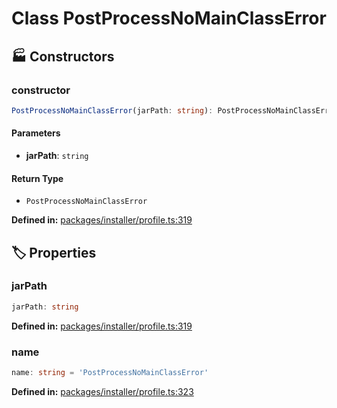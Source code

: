 # Class PostProcessNoMainClassError

## 🏭 Constructors

### constructor

```ts
PostProcessNoMainClassError(jarPath: string): PostProcessNoMainClassError
```
#### Parameters

- **jarPath**: `string`
#### Return Type

- `PostProcessNoMainClassError`

<p style="font-size: 14px; color: var(--vp-c-text-2)">
<strong>Defined in:</strong> <a href="https://github.com/voxelum/minecraft-launcher-core-node/blob/master/packages/installer/profile.ts#L319" target="_blank" rel="noreferrer">packages/installer/profile.ts:319</a>
</p>


## 🏷️ Properties

### jarPath <Badge type="tip" text="public" />

```ts
jarPath: string
```
<p style="font-size: 14px; color: var(--vp-c-text-2)">
<strong>Defined in:</strong> <a href="https://github.com/voxelum/minecraft-launcher-core-node/blob/master/packages/installer/profile.ts#L319" target="_blank" rel="noreferrer">packages/installer/profile.ts:319</a>
</p>


### name

```ts
name: string = 'PostProcessNoMainClassError'
```
<p style="font-size: 14px; color: var(--vp-c-text-2)">
<strong>Defined in:</strong> <a href="https://github.com/voxelum/minecraft-launcher-core-node/blob/master/packages/installer/profile.ts#L323" target="_blank" rel="noreferrer">packages/installer/profile.ts:323</a>
</p>


